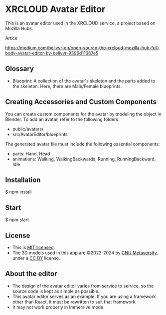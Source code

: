 # XRCLOUD Avatar Editor

This is an avatar editor used in the XRCLOUD service, a project based on Mozilla Hubs.

Artice

https://medium.com/belivvr-en/open-source-the-xrcloud-mozilla-hub-full-body-avatar-editor-by-belivvr-9396d11687e5

## Glossary

-   Blueprint: A collection of the avatar's skeleton and the parts added to the skeleton. Here, there are Male/Female blueprints.

## Creating Accessories and Custom Components

You can create custom components for the avatar by modeling the object in Blender. To add an avatar, refer to the following folders:

-   public/avatars/
-   src/AvatarEditor/blueprints

The generated avatar file must include the following essential components:

-   parts: Hand, Head
-   animations: Walking, WalkingBackwards, Running, RunningBackward, Idle

## Installation
 $ npm install

## Start
 $ npm start

## License

-   This is [MIT licensed](https://github.com/belivvr/xrcloud-avatar-editor/blob/main/LICENSE).
-   The 3D models used in this app are ©2023-2024 by [CNU Metaversity](https://cnumeta.jnu.ac.kr/), under a [CC BY](https://creativecommons.org/licenses/by/4.0/) license.

## About the editor

-   The design of the avatar editor varies from service to service, so the source code is kept as simple as possible.
-   This avatar editor serves as an example. If you are using a framework other than React, it must be rewritten to suit that framework.
-   It may not work properly in Immersive mode.
 
